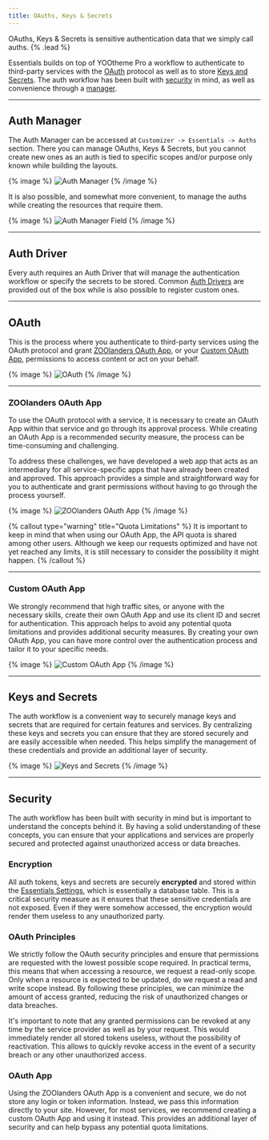 ```yaml
---
title: OAuths, Keys & Secrets
---
```


OAuths, Keys & Secrets is sensitive authentication data that we simply call auths. {% .lead %}

Essentials builds on top of YOOtheme Pro a workflow to authenticate to third-party services with the [OAuth](#oauth) protocol as well as to store [Keys and Secrets](#keys-and-secrets). The auth workflow has been built with [security](#security) in mind, as well as convenience through a [manager](#auth-manager).

---

## Auth Manager

The Auth Manager can be accessed at `Customizer -> Essentials -> Auths` section. There you can manage OAuths, Keys & Secrets, but you cannot create new ones as an auth is tied to specific scopes and/or purpose only known while building the layouts.

{% image %}
![Auth Manager](/assets/ytp/auths-manager.gif)
{% /image %}

It is also possible, and somewhat more convenient, to manage the auths while creating the resources that require them.

{% image %}
![Auth Manager Field](/assets/ytp/auths-manager-field.webp)
{% /image %}

---

## Auth Driver

Every auth requires an Auth Driver that will manage the authentication workflow or specify the secrets to be stored. Common [Auth Drivers](../auth/drivers) are provided out of the box while is also possible to register custom ones.

---

## OAuth

This is the process where you authenticate to third-party services using the OAuth protocol and grant [ZOOlanders OAuth App](#zoolanders-oauth-app), or your [Custom OAuth App](#custom-oauth-app), permissions to access content or act on your behalf.

{% image %}
![OAuth](/assets/ytp/auths-oauth.webp)
{% /image %}

---

### ZOOlanders OAuth App

To use the OAuth protocol with a service, it is necessary to create an OAuth App within that service and go through its approval process. While creating an OAuth App is a recommended security measure, the process can be time-consuming and challenging.

To address these challenges, we have developed a web app that acts as an intermediary for all service-specific apps that have already been created and approved. This approach provides a simple and straightforward way for you to authenticate and grant permissions without having to go through the process yourself.

{% image %}
![ZOOlanders OAuth App](/assets/ytp/zl-oauth-app.webp)
{% /image %}

{% callout type="warning" title="Quota Limitations" %}
It is important to keep in mind that when using our OAuth App, the API quota is shared among other users. Although we keep our requests optimized and have not yet reached any limits, it is still necessary to consider the possibility it might happen.
{% /callout %}

---

### Custom OAuth App

We strongly recommend that high traffic sites, or anyone with the necessary skills, create their own OAuth App and use its client ID and secret for authentication. This approach helps to avoid any potential quota limitations and provides additional security measures. By creating your own OAuth App, you can have more control over the authentication process and tailor it to your specific needs.

{% image %}
![Custom OAuth App](/assets/ytp/auths-custom-app.webp)
{% /image %}

---

## Keys and Secrets

The auth workflow is a convenient way to securely manage keys and secrets that are required for certain features and services. By centralizing these keys and secrets you can ensure that they are stored securely and are easily accessible when needed. This helps simplify the management of these credentials and provide an additional layer of security.

{% image %}
![Keys and Secrets](/assets/ytp/auths-key.webp)
{% /image %}

---

## Security

The auth workflow has been built with security in mind but is important to understand the concepts behind it. By having a solid understanding of these concepts, you can ensure that your applications and services are properly secured and protected against unauthorized access or data breaches.

### Encryption

All auth tokens, keys and secrets are securely **encrypted** and stored within the [Essentials Settings](../settings), which is essentially a database table. This is a critical security measure as it ensures that these sensitive credentials are not exposed. Even if they were somehow accessed, the encryption would render them useless to any unauthorized party.

### OAuth Principles

We strictly follow the OAuth security principles and ensure that permissions are requested with the lowest possible scope required. In practical terms, this means that when accessing a resource, we request a read-only scope. Only when a resource is expected to be updated, do we request a read and write scope instead. By following these principles, we can minimize the amount of access granted, reducing the risk of unauthorized changes or data breaches.

It's important to note that any granted permissions can be revoked at any time by the service provider as well as by your request. This would immediately render all stored tokens useless, without the possibility of reactivation. This allows to quickly revoke access in the event of a security breach or any other unauthorized access.

### OAuth App

Using the ZOOlanders OAuth App is a convenient and secure, we do not store any login or token information. Instead, we pass this information directly to your site. However, for most services, we recommend creating a custom OAuth App and using it instead. This provides an additional layer of security and can help bypass any potential quota limitations.
